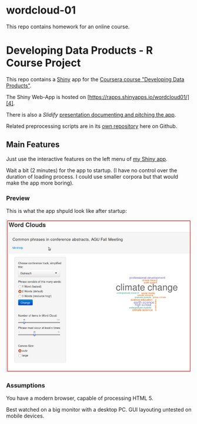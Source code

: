 # wordcloud-01

This repo contains homework for an online course.

# Developing Data Products - R Course Project

This repo contains a [Shiny][5] app for the [Coursera course "Developing Data Products"][1].

The Shiny Web-App is hosted on [https://rapps.shinyapps.io/wordcloud01/][4].

There is also a _Slidify_ [presentation documenting and pitching the app][3].

Related preprocessing scripts are in its [own repository](https://github.com/knbknb/R_text_mining) here on Github.

## Main Features

Just use the interactive features on the left menu of [my Shiny app](https://rapps.shinyapps.io/wordcloud01/).

Wait a bit (2 minutes) for the app to startup. (I have no control over the duration of loading process. I could use smaller corpora but that would make the app more boring).

### Preview

This is what the app shpuld look like after startup:

![preview of shinyapp](img/Selection_279-wordclouds01.png)

### Assumptions

You have a modern browser, capable of processing HTML 5.

Best watched on a big monitor with a desktop PC. GUI layouting untested on mobile devices.

[1]: http://datasciencespecialization.github.io/ddp/
[2]: http://rpubs.com/thoughtfulbloke/25103
[3]: https://github.com/knbknb/wordcloud-01-pitch
[4]: https://rapps.shinyapps.io/wordcloud01/
[5]: http://shiny.rstudio.com/
